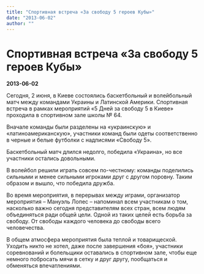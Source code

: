 ```yaml
---
title: "Спортивная встреча «За свободу 5 героев Кубы»"
date: "2013-06-02"
author: ""
---
```


# Спортивная встреча «За свободу 5 героев Кубы»

**2013-06-02** 

Сегодня, 2 июня, в Киеве состоялись баскетбольный и волейбольный матч между командами Украины и Латинской Америки. Спортивная встреча в рамках мероприятий «5 Дней за свободу 5 в Киеве» проходила в спортивном зале школы № 64.

Вначале команды были разделены на «украинскую» и «латиноамериканскую», участники команд были одеты соответственно в черные и белые футболки с надписями «Свободу 5». 

Баскетбольный матч длился недолго, победила «Украина», но все участники остались довольными.

В волейбол решили играть совсем по-честному: команды поделились сильными и менее сильными игроками друг с другом поровну. Таким образом и вышло, что победила дружба.

Во время мероприятия, в перерывах между играми, организатор мероприятия – Мануэль Лопес – напоминал всем участникам о том, насколько важно сегодня представителям всех стран, всем людям объединяться ради общей цели. Одной из таких целей есть борьба за свободу. От свободы каждого человека до свободы всего человечества. 

В общем атмосфера мероприятия была теплой и товарищеской. Уходить никто не хотел, даже после завершения «боя», участники соревнований и болельщики оставались в спортивном зале, чтобы еще немного побросать мячи в сетку и друг другу, пообщаться и обменяться впечатлениями.